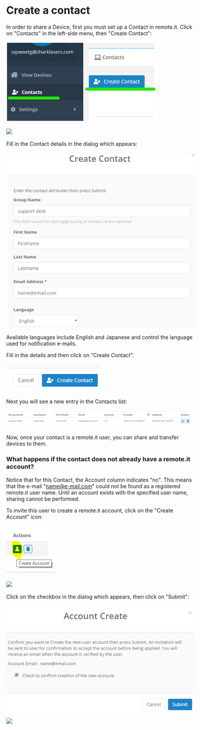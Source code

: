# Create a contact

In order to share a Device, first you must set up a Contact in remote.it. Click on "Contacts" in the left-side menu, then "Create Contact":

![](../../.gitbook/assets/image%20%2877%29.png)

![](/hc/article_attachments/360018349872/mceclip0.png)

Fill in the Contact details in the dialog which appears:

![The only required field is their email address, everything else is optional.](../../.gitbook/assets/image%20%2838%29.png)

Available languages include English and Japanese and control the language used for notification e-mails.

Fill in the details and then click on "Create Contact".  

![](../../.gitbook/assets/image%20%2881%29.png)

Next you will see a new entry in the Contacts list:

![](../../.gitbook/assets/image%20%2832%29.png)

Now, once your contact is a remote.it user, you can share and transfer devices to them.

### What happens if the contact does not already have a remote.it account?

Notice that for this Contact, the Account column indicates "no".  This means that the e-mail "name@e-mail.com" could not be found as a registered remote.it user name.  Until an account exists with the specified user name, sharing cannot be performed.

To invite this user to create a remote.it account, click on the "Create Account" icon:

![](../../.gitbook/assets/image%20%2823%29.png)

![](/hc/article_attachments/360018225591/mceclip1.png)

Click on the checkbox in the dialog which appears, then click on "Submit":

![](../../.gitbook/assets/image%20%2872%29.png)

![](/hc/article_attachments/360018351612/mceclip2.png)


